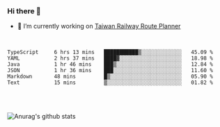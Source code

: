 ### Hi there 👋

- 🔭 I’m currently working on [Taiwan Railway Route Planner](https://github.com/Taiwan-Railway-Route-Planner)

<br/>

<!--START_SECTION:waka-->

```text
TypeScript     6 hrs 13 mins   ███████████▒░░░░░░░░░░░░░   45.09 %
YAML           2 hrs 37 mins   ████▓░░░░░░░░░░░░░░░░░░░░   18.98 %
Java           1 hr 46 mins    ███▒░░░░░░░░░░░░░░░░░░░░░   12.84 %
JSON           1 hr 36 mins    ███░░░░░░░░░░░░░░░░░░░░░░   11.60 %
Markdown       48 mins         █▒░░░░░░░░░░░░░░░░░░░░░░░   05.90 %
Text           15 mins         ▒░░░░░░░░░░░░░░░░░░░░░░░░   01.82 %
```

<!--END_SECTION:waka-->

<br/>
<br/>

![Anurag's github stats](https://github-readme-stats.vercel.app/api?username=DepickereSven&show_icons=true&theme=tokyonight)



<!--
**DepickereSven/DepickereSven** is a ✨ _special_ ✨ repository because its `README.md` (this file) appears on your GitHub profile.

Here are some ideas to get you started:

- 🔭 I’m currently working on ...
- 🌱 I’m currently learning ...
- 👯 I’m looking to collaborate on ...
- 🤔 I’m looking for help with ...
- 💬 Ask me about ...
- 📫 How to reach me: ...
- 😄 Pronouns: ...
- ⚡ Fun fact: ...
-->
